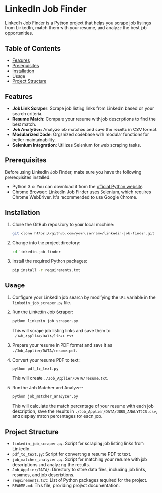 # LinkedIn Job Finder

LinkedIn Job Finder is a Python project that helps you scrape job listings from LinkedIn, match them with your resume, and analyze the best job opportunities.

## Table of Contents

- [Features](#features)
- [Prerequisites](#prerequisites)
- [Installation](#installation)
- [Usage](#usage)
- [Project Structure](#project-structure)

## Features

- **Job Link Scraper**: Scrape job listing links from LinkedIn based on your search criteria.
- **Resume Match**: Compare your resume with job descriptions to find the best match.
- **Job Analytics**: Analyze job matches and save the results in CSV format.
- **Modularized Code**: Organized codebase with modular functions for better maintainability.
- **Selenium Integration**: Utilizes Selenium for web scraping tasks.

## Prerequisites

Before using LinkedIn Job Finder, make sure you have the following prerequisites installed:

- Python 3.x: You can download it from the [official Python website](https://www.python.org/downloads/).
- Chrome Browser: LinkedIn Job Finder uses Selenium, which requires Chrome WebDriver. It's recommended to use Google Chrome.

## Installation

1. Clone the GitHub repository to your local machine:

   ```bash
   git clone https://github.com/yourusername/linkedin-job-finder.git
   ```

2. Change into the project directory:

   ```bash
   cd linkedin-job-finder
   ```

3. Install the required Python packages:

   ```bash
   pip install -r requirements.txt
   ```

## Usage

1. Configure your LinkedIn job search by modifying the `URL` variable in the `linkedin_job_scraper.py` file.

2. Run the LinkedIn Job Scraper:

   ```bash
   python linkedin_job_scraper.py
   ```

   This will scrape job listing links and save them to `./Job_Applier/DATA/links.txt`.

3. Prepare your resume in PDF format and save it as `./Job_Applier/DATA/resume.pdf`.

4. Convert your resume PDF to text:

   ```bash
   python pdf_to_text.py
   ```

   This will create `./Job_Applier/DATA/resume.txt`.

5. Run the Job Matcher and Analyzer:

   ```bash
   python job_matcher_analyzer.py
   ```

   This will calculate the match percentage of your resume with each job description, save the results in `./Job_Applier/DATA/JOBS_ANALYTICS.csv`, and display match percentages for each job.

## Project Structure

- `linkedin_job_scraper.py`: Script for scraping job listing links from LinkedIn.
- `pdf_to_text.py`: Script for converting a resume PDF to text.
- `job_matcher_analyzer.py`: Script for matching your resume with job descriptions and analyzing the results.
- `Job_Applier/DATA/`: Directory to store data files, including job links, resumes, and job descriptions.
- `requirements.txt`: List of Python packages required for the project.
- `README.md`: This file, providing project documentation.